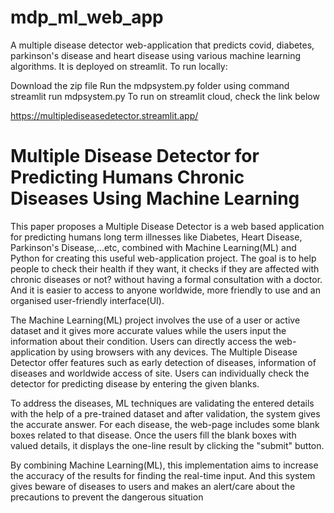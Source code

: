 # mdp_ml_web_app

A multiple disease detector web-application that predicts covid, diabetes, parkinson's disease and heart disease using various machine learning algorithms. It is deployed on streamlit. To run locally:

Download the zip file
Run the mdpsystem.py folder using command streamlit run mdpsystem.py
To run on streamlit cloud, check the link below

https://multiplediseasedetector.streamlit.app/



# Multiple Disease Detector for Predicting Humans Chronic Diseases Using Machine Learning



This paper proposes a Multiple Disease Detector is a web based application for predicting
humans long term illnesses like Diabetes, Heart Disease, Parkinson's Disease,...etc,
combined with Machine Learning(ML) and Python for creating this useful web-application
project. The goal is to help people to check their health if they want, it checks if they are
affected with chronic diseases or not? without having a formal consultation with a doctor.
And it is easier to access to anyone worldwide, more friendly to use and an organised
user-friendly interface(UI).

The Machine Learning(ML) project involves the use of a user or active dataset and it gives
more accurate values while the users input the information about their condition. Users can
directly access the web-application by using browsers with any devices. The Multiple
Disease Detector offer features such as early detection of diseases, information of diseases
and worldwide access of site. Users can individually check the detector for predicting
disease by entering the given blanks.

To address the diseases, ML techniques are validating the entered details with the help of a
pre-trained dataset and after validation, the system gives the accurate answer. For each
disease, the web-page includes some blank boxes related to that disease. Once the users fill
the blank boxes with valued details, it displays the one-line result by clicking the "submit"
button.

By combining Machine Learning(ML), this implementation aims to increase the accuracy of
the results for finding the real-time input. And this system gives beware of diseases to users
and makes an alert/care about the precautions to prevent the dangerous situation

